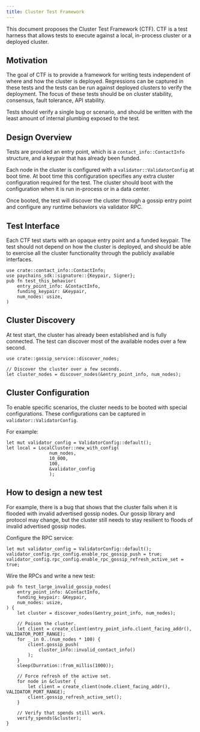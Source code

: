```yaml
---
title: Cluster Test Framework
---
```


This document proposes the Cluster Test Framework \(CTF\). CTF is a test harness that allows tests to execute against a local, in-process cluster or a deployed cluster.

## Motivation

The goal of CTF is to provide a framework for writing tests independent of where and how the cluster is deployed. Regressions can be captured in these tests and the tests can be run against deployed clusters to verify the deployment. The focus of these tests should be on cluster stability, consensus, fault tolerance, API stability.

Tests should verify a single bug or scenario, and should be written with the least amount of internal plumbing exposed to the test.

## Design Overview

Tests are provided an entry point, which is a `contact_info::ContactInfo` structure, and a keypair that has already been funded.

Each node in the cluster is configured with a `validator::ValidatorConfig` at boot time. At boot time this configuration specifies any extra cluster configuration required for the test. The cluster should boot with the configuration when it is run in-process or in a data center.

Once booted, the test will discover the cluster through a gossip entry point and configure any runtime behaviors via validator RPC.

## Test Interface

Each CTF test starts with an opaque entry point and a funded keypair. The test should not depend on how the cluster is deployed, and should be able to exercise all the cluster functionality through the publicly available interfaces.

```text
use crate::contact_info::ContactInfo;
use paychains_sdk::signature::{Keypair, Signer};
pub fn test_this_behavior(
    entry_point_info: &ContactInfo,
    funding_keypair: &Keypair,
    num_nodes: usize,
)
```

## Cluster Discovery

At test start, the cluster has already been established and is fully connected. The test can discover most of the available nodes over a few second.

```text
use crate::gossip_service::discover_nodes;

// Discover the cluster over a few seconds.
let cluster_nodes = discover_nodes(&entry_point_info, num_nodes);
```

## Cluster Configuration

To enable specific scenarios, the cluster needs to be booted with special configurations. These configurations can be captured in `validator::ValidatorConfig`.

For example:

```text
let mut validator_config = ValidatorConfig::default();
let local = LocalCluster::new_with_config(
                num_nodes,
                10_000,
                100,
                &validator_config
                );
```

## How to design a new test

For example, there is a bug that shows that the cluster fails when it is flooded with invalid advertised gossip nodes. Our gossip library and protocol may change, but the cluster still needs to stay resilient to floods of invalid advertised gossip nodes.

Configure the RPC service:

```text
let mut validator_config = ValidatorConfig::default();
validator_config.rpc_config.enable_rpc_gossip_push = true;
validator_config.rpc_config.enable_rpc_gossip_refresh_active_set = true;
```

Wire the RPCs and write a new test:

```text
pub fn test_large_invalid_gossip_nodes(
    entry_point_info: &ContactInfo,
    funding_keypair: &Keypair,
    num_nodes: usize,
) {
    let cluster = discover_nodes(&entry_point_info, num_nodes);

    // Poison the cluster.
    let client = create_client(entry_point_info.client_facing_addr(), VALIDATOR_PORT_RANGE);
    for _ in 0..(num_nodes * 100) {
        client.gossip_push(
            cluster_info::invalid_contact_info()
        );
    }
    sleep(Durration::from_millis(1000));

    // Force refresh of the active set.
    for node in &cluster {
        let client = create_client(node.client_facing_addr(), VALIDATOR_PORT_RANGE);
        client.gossip_refresh_active_set();
    }

    // Verify that spends still work.
    verify_spends(&cluster);
}
```
